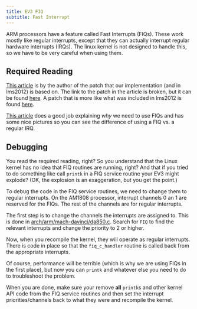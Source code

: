 ```yaml
---
title: EV3 FIQ
subtitle: Fast Interrupt
---
```


ARM processors have a feature called Fast Interrupts (FIQs). These work mostly like regular interrupts, except that they can actually interrupt regular hardware interrupts (IRQs). The linux kernel is not designed to handle this, so we have to be very careful when using them.

## Required Reading

[This article](https://warmcat.com/embedded%20linux/2007/09/17/at91rm9200-fiq-faq-and-simple-example-code-patch.html) is by the author of the patch that our implementation (and in lms2012) is based on. The link to the patch in the article is broken, but it can be found [here](http://svn.openmoko.org/branches/src/target/kernel/2.6.24.x/patches/introduce-fiq-basis.patch). A patch that is more like what was included in lms2012 is found [here](https://dev.openwrt.org/browser/trunk/target/linux/s3c24xx/patches-2.6.31/005-fiq_c_handler.patch?rev=17665).

[This article](https://bootlin.com/blog/fiq-handlers-in-the-arm-linux-kernel/) does a good job explaining _why_ we need to use FIQs and has some nice pictures so you can see the difference of using a FIQ vs. a regular IRQ.

## Debugging

You read the required reading, right? So you understand that the Linux kernel has no idea that FIQ routines are running, right? And that if you tried to do something like call `printk` in a FIQ service routine your EV3 might explode? (OK, the explosion is an exaggeration, but you get the point.)

To debug the code in the FIQ service routines, we need to change them to regular interrupts. On the AM1808 processor, interrupt channels 0 an 1 are reserved for the FIQs. The rest of the channels are for regular interrupts.

The first step is to change the channels the interrupts are assigned to. This is done in [arch/arm/mach-davinci/da850.c](https://github.com/ev3dev/ev3dev-kernel/blob/ev3dev-jessie/arch/arm/mach-davinci/da850.c). Search for `FIQ` to find the relevant interrupts and change the priority to 2 or higher.

Now, when you recompile the kernel, they will operate as regular interrupts. There is code in place so that the `fiq_c_handler` routine is called back from the appropriate interrupts.

Of course, performance will be terrible (which is why we are using FIQs in the first place), but now you can `printk` and whatever else you need to do to troubleshoot the problem.

When you are done, make sure your remove __all__ `printk`s and other kernel API code from the FIQ service routines and then set the interrupt priorities/channels back to what they were and recompile the kernel.
